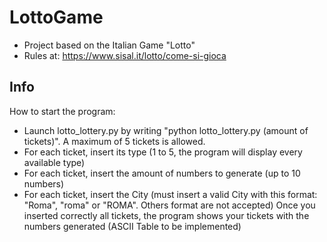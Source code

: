 # LottoGame

- Project based on the Italian Game "Lotto"
- Rules at: https://www.sisal.it/lotto/come-si-gioca

## Info

How to start the program:
- Launch lotto_lottery.py by writing "python lotto_lottery.py (amount of tickets)". A maximum of 5 tickets is allowed.
- For each ticket, insert its type (1 to 5, the program will display every available type)
- For each ticket, insert the amount of numbers to generate (up to 10 numbers)
- For each ticket, insert the City (must insert a valid City with this format: "Roma", "roma" or "ROMA". Others format are not accepted)
Once you inserted correctly all tickets, the program shows your tickets with the numbers generated (ASCII Table to be implemented)
